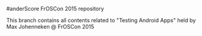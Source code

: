 #anderScore FrOSCon 2015 repository

This branch contains all contents related to "Testing Android Apps" held by Max Johenneken @ FrOSCon 2015
